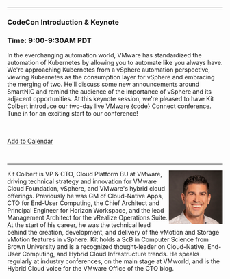 <style>
  body {background-image:url('github-site-BG.png'); background-repeat: repeat-y; }
  .wrapper {margin-top:75px;}
  header {top:20px!important;
  .session-wrapper{border:1px solid #36373b; border-radius:5px; padding:20px; background-color:##D3D3D3;}
  
</style>
<hr/>

### **CodeCon Introduction & Keynote**
### **Time: 9:00-9:30AM PDT**
<div class="session-wrapper">

In the everchanging automation world, VMware has standardized the automation of Kubernetes by allowing you to automate like you always have. We're approaching Kubernetes from a vSphere automation perspective, viewing Kubernetes as the consumption layer for vSphere and embracing the merging of two. He'll discuss some new announcements around SmartNIC and remind the audience of the importance of vSphere and its adjacent opportunities. At this keynote session, we're pleased to have Kit Colbert  introduce our two-day live VMware {code} Connect conference. Tune in for an exciting start to our conference! 

<br><br> 
<a title="Add to Calendar" class="addeventatc" data-id="Nf5098547" href="https://www.addevent.com/event/Nf5098547" target="_blank" rel="nofollow">Add to Calendar</a>
        <script type="text/javascript" src="https://addevent.com/libs/atc/1.6.1/atc.min.js" async defer></script>
<br>
</div>
<br> 
<hr/>
<img src="kit_colbert.png" alt="Kit Colbert" width="25%" align="right">
    
<p>Kit Colbert is VP & CTO, Cloud Platform BU at VMware, driving technical strategy and innovation for VMware Cloud Foundation, vSphere, and VMware's hybrid cloud offerings. Previously he was GM of Cloud-Native Apps, CTO for End-User Computing, the Chief Architect and Principal Engineer for Horizon Workspace, and the lead Management Architect for the vRealize Operations Suite. At the start of his career, he was the technical lead behind the creation, development, and delivery of the vMotion and Storage vMotion features in vSphere. Kit holds a ScB in Computer Science from Brown University and is a recognized thought-leader on Cloud-Native, End-User Computing, and Hybrid Cloud Infrastructure trends. He speaks regularly at industry conferences, on the main stage at VMworld, and is the Hybrid Cloud voice for the VMware Office of the CTO blog.</p>
